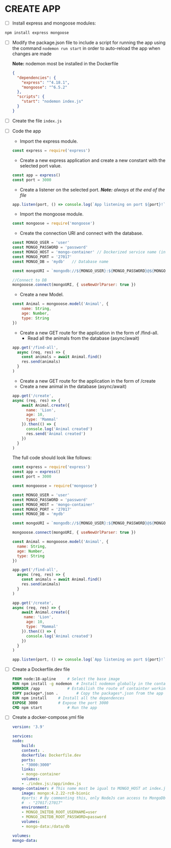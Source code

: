 # CREATE APP

- [ ] Install express and mongoose modules: 
```bash
npm install express mongoose
```
- [ ] Modify the package.json file to include a script for running the app using the command `nodemon run start` in order to auto-reload the app when changes are made 
  
  **Note:** nodemon most be installed in the Dockerfile

  ```json
  {
    "dependencies": {
      "express": "^4.18.1",
      "mongoose": "^6.5.2"
    },
    "scripts": {                      
      "start": "nodemon index.js"    
    }                                 
  }
  ```
- [ ] Create the file `index.js`
- [ ] Code the app

	- Import the express module.
	
	```js
	const express = require('express')	
	```
	
	- Create a new express application and create a new constant with the selected port value.
	
	```js
	const app = express()
	const port = 3000
	```
	
	- Create a listener on the selected port.     ***Note:** always at the end of the file*
	
	```js
	app.listen(port, () => console.log(`App listening on port ${port}!`))
	```
	
	- Import the mongoose module.
	
	```js
	const mongoose = require('mongoose')	
	```
		
	- Create the connection URI and connect with the database.
	
	```js
  const MONGO_USER = 'user'
  const MONGO_PASSWORD = 'password'
  const MONGO_HOST = 'mongo-container' // Dockerized service name (in stead of 'localhost')
  const MONGO_PORT = '27017'
  const MONGO_DB = 'mydb' 	// Database name

  const mongoURI = `mongodb://${MONGO_USER}:${MONGO_PASSWORD}@${MONGO_HOST}:${MONGO_PORT}/${MONGO_DB}?authSource=admin`
	
	//Connect to DB
	mongooose.connect(mongoURI, { useNewUrlParser: true })
	```
		
	- Create a new Model.
	
	```js
	const Animal = mongooose.model('Animal', {
		name: String,
		age: Number,
		type: String
	})
	```
		
	- Create a new GET route for the application in the form of /find-all.
		- Read all the animals from the database (async/await)
	
	```js
	app.get('/find-all', 
	  async (req, res) => {
	    const animals = await Animal.find()
	    res.send(animals)
	  }
	)
	```
	
	- Create a new GET route for the application in the form of /create
  	- Create a new animal in the database (async/await)
  	
	```js
	app.get('/create',
    async (req, res) => {
	    await Animal.create({
	      name: 'Lion',
	      age: 10,
	      type: 'Mammal'
	    }).then(() => {
	      console.log('Animal created')
		  res.send('Animal created')
	    })
	  }
	)
	```
	
	The full code should look like follows:
	
	```js
	const express = require('express')
	const app = express()
	const port = 3000

	const mongooose = require('mongoose')

	const MONGO_USER = 'user'
	const MONGO_PASSWORD = 'password'
	const MONGO_HOST = 'mongo-container'
	const MONGO_PORT = '27017'
	const MONGO_DB = 'mydb'

	const mongoURI = `mongodb://${MONGO_USER}:${MONGO_PASSWORD}@${MONGO_HOST}:${MONGO_PORT}/${MONGO_DB}?authSource=admin`

	mongooose.connect(mongoURI, { useNewUrlParser: true })

	const Animal = mongooose.model('Animal', {
	  name: String,
	  age: Number,
	  type: String
	})

	app.get('/find-all',
	  async (req, res) => {
	    const animals = await Animal.find()
	    res.send(animals)
	  }
	)

	app.get('/create',
    async (req, res) => {
	    await Animal.create({
	     name: 'Lion',
	      age: 10,
	      type: 'Mammal'
	    }).then(() => {
	      console.log('Animal created')
	    })
	  }
	)

	app.listen(port, () => console.log(`App listening on port ${port}!`))
	```
	
- [ ] Create a Dockerfile.dev file
	
	
	```dockerfile
	FROM node:18-apline		# Select the base image
	RUN npm install -g nodemon 	# Install nodemon globally in the container system path in order to reload the app when changes are made
	WORKDIR /app			# Estabilish the route of containter working directory
	COPY package*.json .		# Copy the packages*.json from the app folder
	RUN npm install		# Install all the dependences
	EXPOSE 3000			# Expose the port 3000
	CMD npm start			# Run the app
	```
- [ ] Create a docker-compose.yml file
    
    ```yml
	version: '3.9'

	services:
	node:
		build: 
		context: .
		dockerfile: Dockerfile.dev
		ports:
		- "3000:3000"
		links:
		- mongo-container
		volumes:
		- ./index.js:/app/index.js
	mongo-container: # This name most be igual to MONGO_HOST at index.js
		image: mongo:4.2.22-rc0-bionic
		#ports: # By commenting this, only NodeJs can access to MongoDb database
		#  - "27017:27017"
		environment:
		- MONGO_INITDB_ROOT_USERNAME=user
		- MONGO_INITDB_ROOT_PASSWORD=password
		volumes:
		- mongo-data:/data/db

	volumes:
	mongo-data:
    ```
	
	
	```